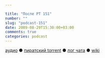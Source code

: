 ```yaml
---

title: "После РТ 151"
number: ""
slug: "podcast-151"
date: 2009-08-29T15:30:00+03:00
comments: true
categories: podcast
---
```

[аудио](http://cdn.radio-t.com/rt151post.mp3) ● [пиратский torrent](http://pirates.radio-t.com/torrents/rt151post.mp3.torrent) ● [лог чата](http://chat.radio-t.com/logs/radio-t-151.html) ● [wiki](http://wiki.radio-t.com/%D0%9F%D0%BE%D1%81%D0%BB%D0%B5_%D0%A0%D0%A2_151)<audio src="http://cdn.radio-t.com/rt151post.mp3" preload="none">
